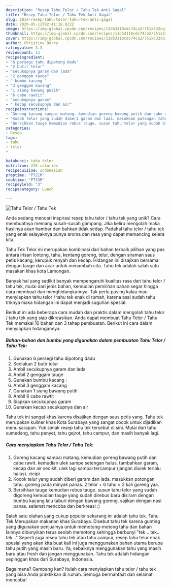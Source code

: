 ```yaml
---
description: "Resep Tahu Telor / Tahu Tek Anti Gagal"
title: "Resep Tahu Telor / Tahu Tek Anti Gagal"
slug: 1814-resep-tahu-telor-tahu-tek-anti-gagal
date: 2020-05-11T02:41:18.822Z
image: https://img-global.cpcdn.com/recipes/11db3110cdc74ca2/751x532cq70/tahu-telor-tahu-tek-foto-resep-utama.jpg
thumbnail: https://img-global.cpcdn.com/recipes/11db3110cdc74ca2/751x532cq70/tahu-telor-tahu-tek-foto-resep-utama.jpg
cover: https://img-global.cpcdn.com/recipes/11db3110cdc74ca2/751x532cq70/tahu-telor-tahu-tek-foto-resep-utama.jpg
author: Christina Berry
ratingvalue: 3.3
reviewcount: 13
recipeingredient:
- "6 persegi tahu dipotong dadu"
- "2 butir telur"
- "secukupnya garam dan lada"
- "2 genggam tauge"
- " bumbu kacang "
- "3 genggam kacang"
- "1 siung bawang putih"
- "6 cabe rawtit"
- "secukupnya garam"
- " kecap secukupnya dan air"
recipeinstructions:
- "Goreng kacang sampai matang. kemudian goreng bawang putih dan cabe rawit. kemudian ulek sampe setengan halus. tambahkan garam, kecap dan air sedikit. ulek lagi sampai tercampur (jangan diulek terlalu halus). cicipi"
- "Kocok telur yang sudah diberi garam dan lada. masukkan potongan tahu. goreng pada minyak panas. 2 telor + 6 tahu = 2 kali goreng yaa."
- "Bersihkan tauge kemudian rebus tauge. susun tahu telor yang sudah digoreng kemudian tauge yang sudah direbus baru disiram dengan bumbu kacang lalu taburi dengan bawang goreng. sajikan dengan nasi panas. selamat mencoba dan berkreasi :)"
categories:
- Resep
tags:
- tahu
- telor
- 

katakunci: tahu telor  
nutrition: 226 calories
recipecuisine: Indonesian
preptime: "PT21M"
cooktime: "PT33M"
recipeyield: "3"
recipecategory: Lunch

---
```



![Tahu Telor / Tahu Tek](https://img-global.cpcdn.com/recipes/11db3110cdc74ca2/751x532cq70/tahu-telor-tahu-tek-foto-resep-utama.jpg)

Anda sedang mencari inspirasi resep tahu telor / tahu tek yang unik? Cara membuatnya memang susah-susah gampang. Jika keliru mengolah maka hasilnya akan hambar dan bahkan tidak sedap. Padahal tahu telor / tahu tek yang enak selayaknya punya aroma dan rasa yang dapat memancing selera kita.

Tahu Tek Telor ini merupakan kombinasi dari bahan terbaik pilihan yang pas antara irisan lontong, tahu, kentang goreng, telur, dengan siraman saus petis kacang, kerupuk renyah dan kecap. Hidangan ini disajikan bersama dengan tauge dan acar untuk menambah cita. Tahu tek adalah salah satu masakan khas kota Lamongan.

Banyak hal yang sedikit banyak mempengaruhi kualitas rasa dari tahu telor / tahu tek, mulai dari jenis bahan, kemudian pemilihan bahan segar hingga cara membuat dan menghidangkannya. Tak perlu pusing kalau mau menyiapkan tahu telor / tahu tek enak di rumah, karena asal sudah tahu triknya maka hidangan ini dapat menjadi suguhan spesial.


Berikut ini ada beberapa cara mudah dan praktis dalam mengolah tahu telor / tahu tek yang siap dikreasikan. Anda dapat membuat Tahu Telor / Tahu Tek memakai 10 bahan dan 3 tahap pembuatan. Berikut ini cara dalam menyiapkan hidangannya.

<!--inarticleads1-->

##### Bahan-bahan dan bumbu yang digunakan dalam pembuatan Tahu Telor / Tahu Tek:

1. Gunakan 6 persegi tahu dipotong dadu
1. Sediakan 2 butir telur
1. Ambil secukupnya garam dan lada
1. Ambil 2 genggam tauge
1. Gunakan  bumbu kacang :
1. Ambil 3 genggam kacang
1. Gunakan 1 siung bawang putih
1. Ambil 6 cabe rawtit
1. Siapkan secukupnya garam
1. Gunakan  kecap secukupnya dan air


Tahu tek ini sangat khas karena disajikan dengan saus petis yang. Tahu tek merupakan kuliner khas Kota Surabaya yang sangat cocok untuk dijadikan menu sarapan. Yuk simak resep tahu tek tersebut di sini. Mulai dari tahu sumedang, tahu penyet, tahu gejrot, tahu campur, dan masih banyak lagi. 

<!--inarticleads2-->

##### Cara menyiapkan Tahu Telor / Tahu Tek:

1. Goreng kacang sampai matang. kemudian goreng bawang putih dan cabe rawit. kemudian ulek sampe setengan halus. tambahkan garam, kecap dan air sedikit. ulek lagi sampai tercampur (jangan diulek terlalu halus). cicipi
1. Kocok telur yang sudah diberi garam dan lada. masukkan potongan tahu. goreng pada minyak panas. 2 telor + 6 tahu = 2 kali goreng yaa.
1. Bersihkan tauge kemudian rebus tauge. susun tahu telor yang sudah digoreng kemudian tauge yang sudah direbus baru disiram dengan bumbu kacang lalu taburi dengan bawang goreng. sajikan dengan nasi panas. selamat mencoba dan berkreasi :)


Salah satu olahan yang cukup populer sekarang ini adalah tahu tek. Tahu Tek Merupakan makanan khas Surabaya. Disebut tahu tek karena gunting yang digunakan penjualnya untuk memotong-motong tahu dan bahan lainnya dibunyikan terus seolah memotong sehingga berbunyi &#34;tek… tek… tek…&#34; Seperti juga resep tahu tek atau tahu campur, resep tahu telur enak spesial yang akan kita buat kali ini juga menggunakan bahan utama berupa tahu putih yang masih baru. Ya, sebaiknya menggunakan tahu yang masih baru atau fresh dan jangan menggunakan. Tahu tek adalah hidangan sepinggan khas dari Surabaya, Indonesia. 

Bagaimana? Gampang kan? Itulah cara menyiapkan tahu telor / tahu tek yang bisa Anda praktikkan di rumah. Semoga bermanfaat dan selamat mencoba!
